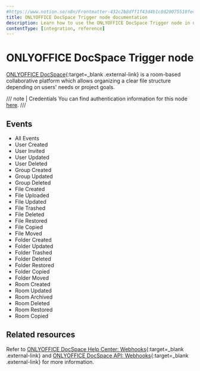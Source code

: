 ```yaml
---
#https://www.notion.so/n8n/Frontmatter-432c2b8dff1f43d4b1c8d20075510fe4
title: ONLYOFFICE DocSpace Trigger node documentation
description: Learn how to use the ONLYOFFICE DocSpace Trigger node in n8n. Follow technical documentation to integrate ONLYOFFICE DocSpace Trigger node into your workflows.
contentType: [integration, reference]
---
```


# ONLYOFFICE DocSpace Trigger node

[ONLYOFFICE DocSpace](https://www.onlyoffice.com/docspace.aspx){:target=_blank .external-link} is a room-based collaborative platform which allows organizing a clear file structure depending on users' needs or project goals.

/// note | Credentials
You can find authentication information for this node [here](/integrations/builtin/credentials/onlyofficedocspace.md).
///

## Events

* All Events
* User Created
* User Invited
* User Updated
* User Deleted
* Group Created
* Group Updated
* Group Deleted
* File Created
* File Uploaded
* File Updated
* File Trashed
* File Deleted
* File Restored
* File Copied
* File Moved
* Folder Created
* Folder Updated
* Folder Trashed
* Folder Deleted
* Folder Restored
* Folder Copied
* Folder Moved
* Room Created
* Room Updated
* Room Archived
* Room Deleted
* Room Restored
* Room Copied

## Related resources

Refer to [ONLYOFFICE DocSpace Help Center: Webhooks](https://helpcenter.onlyoffice.com/docspace/configuration/docspace-developer-tools-settings.aspx#webhooks_block){:target=_blank .external-link} and [ONLYOFFICE DocSpace API: Webhooks](https://api.onlyoffice.com/docspace/api-backend/get-started/how-it-works/webhooks/){:target=_blank .external-link} for more information.

